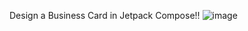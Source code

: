 Design a Business Card in Jetpack Compose!!
![image](https://github.com/thiennh23/BusinessCardApp/assets/135424236/22143ffd-9cc7-46b5-833e-8c747a65c5eb)
